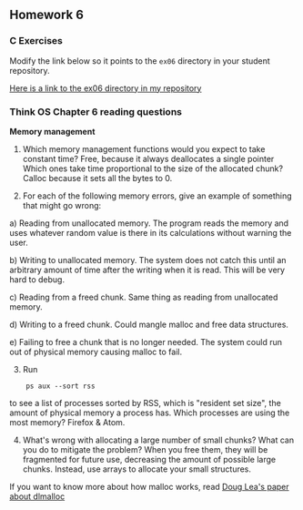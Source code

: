 ## Homework 6

### C Exercises

Modify the link below so it points to the `ex06` directory in your
student repository.

[Here is a link to the ex06 directory in my repository](https://github.com/iblancett/ExercisesInC/tree/master/exercises/ex06)

### Think OS Chapter 6 reading questions

**Memory management**

1) Which memory management functions would you expect to take constant time? Free, because it always deallocates a single pointer
Which ones take time proportional to the size of the allocated chunk? Calloc because it sets all the bytes to 0.

2) For each of the following memory errors, give an example of something that might go wrong:

a) Reading from unallocated memory. The program reads the memory and uses whatever random value is there in its calculations without warning the user.

b) Writing to unallocated memory.  The system does not catch this until an arbitrary amount of time after the writing when it is read.  This will be very hard to debug.

c) Reading from a freed chunk. Same thing as reading from unallocated memory.

d) Writing to a freed chunk. Could mangle malloc and free data structures.

e) Failing to free a chunk that is no longer needed. The system could run out of physical memory causing malloc to fail.


3) Run

```
    ps aux --sort rss
```

to see a list of processes sorted by RSS, which is "resident set size", the amount of physical
memory a process has.  Which processes are using the most memory? Firefox & Atom.

4) What's wrong with allocating a large number of small chunks?  What can you do to mitigate the problem? When you free them, they will be fragmented for future use, decreasing the amount of possible large chunks.  Instead, use arrays to allocate your small structures.

If you want to know more about how malloc works, read
[Doug Lea's paper about dlmalloc](http://gee.cs.oswego.edu/dl/html/malloc.html)
